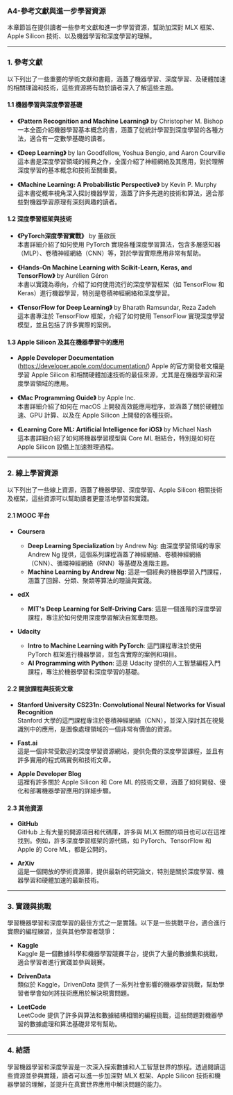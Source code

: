 ### **A4-參考文獻與進一步學習資源**

本章節旨在提供讀者一些參考文獻和進一步學習資源，幫助加深對 MLX 框架、Apple Silicon 技術、以及機器學習和深度學習的理解。

---

### **1. 參考文獻**

以下列出了一些重要的學術文獻和書籍，涵蓋了機器學習、深度學習、及硬體加速的相關理論和技術，這些資源將有助於讀者深入了解這些主題。

#### **1.1 機器學習與深度學習基礎**
- **《Pattern Recognition and Machine Learning》** by Christopher M. Bishop  
  一本全面介紹機器學習基本概念的書，涵蓋了從統計學習到深度學習的各種方法，適合有一定數學基礎的讀者。
  
- **《Deep Learning》** by Ian Goodfellow, Yoshua Bengio, and Aaron Courville  
  這本書是深度學習領域的經典之作，全面介紹了神經網絡及其應用，對於理解深度學習的基本概念和技術至關重要。
  
- **《Machine Learning: A Probabilistic Perspective》** by Kevin P. Murphy  
  這本書從概率視角深入探討機器學習，涵蓋了許多先進的技術和算法，適合那些對機器學習原理有深刻興趣的讀者。

#### **1.2 深度學習框架與技術**
- **《PyTorch深度學習實戰》** by 董啟辰  
  本書詳細介紹了如何使用 PyTorch 實現各種深度學習算法，包含多層感知器（MLP）、卷積神經網絡（CNN）等，對於學習實際應用非常有幫助。
  
- **《Hands-On Machine Learning with Scikit-Learn, Keras, and TensorFlow》** by Aurélien Géron  
  本書以實踐為導向，介紹了如何使用流行的深度學習框架（如 TensorFlow 和 Keras）進行機器學習，特別是卷積神經網絡和深度學習。

- **《TensorFlow for Deep Learning》** by Bharath Ramsundar, Reza Zadeh  
  這本書專注於 TensorFlow 框架，介紹了如何使用 TensorFlow 實現深度學習模型，並且包括了許多實際的案例。

#### **1.3 Apple Silicon 及其在機器學習中的應用**
- **Apple Developer Documentation** (https://developer.apple.com/documentation/)
  Apple 的官方開發者文檔是學習 Apple Silicon 和相關硬體加速技術的最佳來源，尤其是在機器學習和深度學習領域的應用。

- **《Mac Programming Guide》** by Apple Inc.  
  本書詳細介紹了如何在 macOS 上開發高效能應用程序，並涵蓋了關於硬體加速、GPU 計算、以及在 Apple Silicon 上開發的各種技術。

- **《Learning Core ML: Artificial Intelligence for iOS》** by Michael Nash  
  這本書詳細介紹了如何將機器學習模型與 Core ML 相結合，特別是如何在 Apple Silicon 設備上加速推理過程。

---

### **2. 線上學習資源**

以下列出了一些線上資源，涵蓋了機器學習、深度學習、Apple Silicon 相關技術及框架，這些資源可以幫助讀者更靈活地學習和實踐。

#### **2.1 MOOC 平台**
- **Coursera**
  - **Deep Learning Specialization** by Andrew Ng: 由深度學習領域的專家 Andrew Ng 提供，這個系列課程涵蓋了神經網絡、卷積神經網絡（CNN）、循環神經網絡（RNN）等基礎及進階主題。
  - **Machine Learning by Andrew Ng**: 這是一個經典的機器學習入門課程，涵蓋了回歸、分類、聚類等算法的理論與實踐。
  
- **edX**
  - **MIT's Deep Learning for Self-Driving Cars**: 這是一個進階的深度學習課程，專注於如何使用深度學習解決自駕車問題。

- **Udacity**
  - **Intro to Machine Learning with PyTorch**: 這門課程專注於使用 PyTorch 框架進行機器學習，並包含實際的案例和項目。
  - **AI Programming with Python**: 這是 Udacity 提供的人工智慧編程入門課程，專注於機器學習和深度學習的基礎。

#### **2.2 開放課程與技術文章**
- **Stanford University CS231n: Convolutional Neural Networks for Visual Recognition**  
  Stanford 大學的這門課程專注於卷積神經網絡（CNN），並深入探討其在視覺識別中的應用，是圖像處理領域的一個非常有價值的資源。

- **Fast.ai**  
  這是一個非常受歡迎的深度學習資源網站，提供免費的深度學習課程，並且有許多實用的程式碼實例和技術文章。

- **Apple Developer Blog**  
  這裡有許多關於 Apple Silicon 和 Core ML 的技術文章，涵蓋了如何開發、優化和部署機器學習應用的詳細步驟。

#### **2.3 其他資源**
- **GitHub**  
  GitHub 上有大量的開源項目和代碼庫，許多與 MLX 相關的項目也可以在這裡找到。例如，許多深度學習框架的源代碼，如 PyTorch、TensorFlow 和 Apple 的 Core ML，都是公開的。

- **ArXiv**  
  這是一個開放的學術資源庫，提供最新的研究論文，特別是關於深度學習、機器學習和硬體加速的最新技術。

---

### **3. 實踐與挑戰**

學習機器學習和深度學習的最佳方式之一是實踐。以下是一些挑戰平台，適合進行實際的編程練習，並與其他學習者競爭：

- **Kaggle**  
  Kaggle 是一個數據科學和機器學習競賽平台，提供了大量的數據集和挑戰，適合學習者進行實踐並參與競賽。

- **DrivenData**  
  類似於 Kaggle，DrivenData 提供了一系列社會影響的機器學習挑戰，幫助學習者學會如何將技術應用於解決現實問題。

- **LeetCode**  
  LeetCode 提供了許多與算法和數據結構相關的編程挑戰，這些問題對機器學習的數據處理和算法基礎非常有幫助。

---

### **4. 結語**

學習機器學習和深度學習是一次深入探索數據和人工智慧世界的旅程。透過閱讀這些資源並參與實踐，讀者可以進一步加深對 MLX 框架、Apple Silicon 技術和機器學習的理解，並提升在真實世界應用中解決問題的能力。